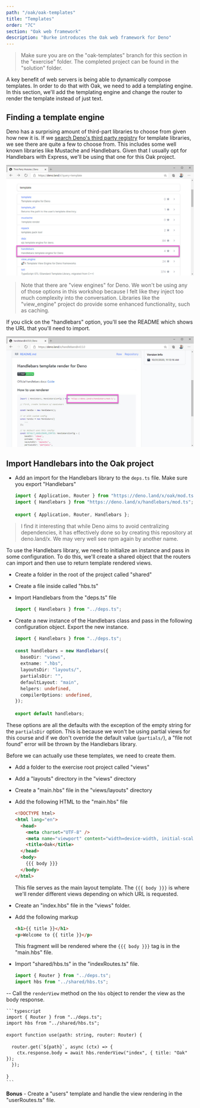 ```yaml
---
path: "/oak/oak-templates"
title: "Templates"
order: "7C"
section: "Oak web framework"
description: "Burke introduces the Oak web framework for Deno"
---
```


> Make sure you are on the "oak-templates" branch for this section in the "exercise" folder. The completed project can be found in the "solution" folder.

A key benefit of web servers is being able to dynamically compose templates. In order to do that with Oak, we need to add a templating engine. In this section, we'll add the templating engine and change the router to render the template instead of just text.

## Finding a template engine

Deno has a surprising amount of third-part libraries to choose from given how new it is. If we [search Deno's third party registry](https://deno.land/x?query=template) for template libraries, we see there are quite a few to choose from. This includes some well known libraries like Mustache and Handlebars. Given that I usually opt for Handlebars with Express, we'll be using that one for this Oak project.

![](../images/deno-templates.jpg)

> Note that there are "view engines" for Deno. We won't be using any of those options in this workshop because I felt like they inject too much complexity into the conversation. Libraries like the "view_engine" project do provide some enhanced functionality, such as caching.

If you click on the "handlebars" option, you'll see the README which shows the URL that you'll need to import.

![](../images/handlebars-readme.jpg)

## Import Handlebars into the Oak project

- Add an import for the Handlebars library to the `deps.ts` file. Make sure you export "Handlebars"

  ```typescript
  import { Application, Router } from "https://deno.land/x/oak/mod.ts";
  import { Handlebars } from "https://deno.land/x/handlebars/mod.ts";

  export { Application, Router, Handlebars };
  ```

> I find it interesting that while Deno aims to avoid centralizing dependencies, it has effectively done so by creating this repository at deno.land/x. We may very well see npm again by another name.

To use the Handlebars library, we need to initialize an instance and pass in some configuration. To do this, we'll create a shared object that the routers can import and then use to return template rendered views.

- Create a folder in the root of the project called "shared"
- Create a file inside called "hbs.ts"
- Import Handlebars from the "deps.ts" file

  ```typescript
  import { Handlebars } from "../deps.ts";
  ```

- Create a new instance of the Handlebars class and pass in the following configuration object. Export the new instance.

  ```typescript
  import { Handlebars } from "../deps.ts";

  const handlebars = new Handlebars({
    baseDir: "views",
    extname: ".hbs",
    layoutsDir: "layouts/",
    partialsDir: "",
    defaultLayout: "main",
    helpers: undefined,
    compilerOptions: undefined,
  });

  export default handlebars;
  ```

These options are all the defaults with the exception of the empty string for the `partialsDir` option. This is because we won't be using partial views for this course and if we don't override the default value (`partials/`), a "file not found" error will be thrown by the Handlebars library.

Before we can actually use these templates, we need to create them.

- Add a folder to the exercise root project called "views"
- Add a "layouts" directory in the "views" directory
- Create a "main.hbs" file in the "views/layouts" directory
- Add the following HTML to the "main.hbs" file

  ```html
  <!DOCTYPE html>
  <html lang="en">
    <head>
      <meta charset="UTF-8" />
      <meta name="viewport" content="width=device-width, initial-scale=1.0" />
      <title>Oak</title>
    </head>
    <body>
      {{{ body }}}
    </body>
  </html>
  ```

  This file serves as the main layout template. The `{{{ body }}}` is where we'll render different views depending on which URL is requested.

- Create an "index.hbs" file in the "views" folder.
- Add the following markup

  ```html
  <h1>{{ title }}</h1>
  <p>Welcome to {{ title }}</p>
  ```

  This fragment will be rendered where the `{{{ body }}}` tag is in the "main.hbs" file.

- Import "shared/hbs.ts" in the "indexRoutes.ts" file.

  ```typescript
  import { Router } from "../deps.ts";
  import hbs from "../shared/hbs.ts";
  ```

-- Call the `renderView` method on the `hbs` object to render the view as the body response.

    ```typescript
    import { Router } from "../deps.ts";
    import hbs from "../shared/hbs.ts";

    export function use(path: string, router: Router) {

      router.get(`${path}`, async (ctx) => {
        ctx.response.body = await hbs.renderView("index", { title: "Oak" });
      });

    }
    ```

**Bonus** - Create a "users" template and handle the view rendering in the "userRoutes.ts" file.
